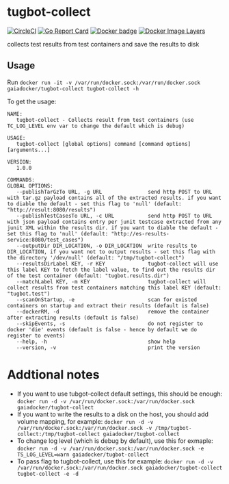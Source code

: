# tugbot-collect
[![CircleCI](https://circleci.com/gh/gaia-docker/tugbot-collect.svg?style=shield)](https://circleci.com/gh/gaia-docker/tugbot-collect)
[![Go Report Card](https://goreportcard.com/badge/github.com/gaia-docker/tugbot-collect)](https://goreportcard.com/report/github.com/gaia-docker/tugbot-collect)
[![Docker badge](https://img.shields.io/docker/pulls/gaiadocker/tugbot-collect.svg)](https://hub.docker.com/r/gaiadocker/tugbot-collect/)
[![Docker Image Layers](https://imagelayers.io/badge/gaiadocker/tugbot-collect:latest.svg)](https://imagelayers.io/?images=gaiadocker/tugbot-collect:latest 'Get your own badge on imagelayers.io')

collects test results from test containers and save the results to disk

## Usage
Run `docker run -it -v /var/run/docker.sock:/var/run/docker.sock gaiadocker/tugbot-collect tugbot-collect -h`

To get the usage:
```
NAME:
   tugbot-collect - Collects result from test containers (use TC_LOG_LEVEL env var to change the default which is debug)

USAGE:
   tugbot-collect [global options] command [command options] [arguments...]

VERSION:
   1.0.0

COMMANDS:
GLOBAL OPTIONS:
   --publishTarGzTo URL, -g URL               send http POST to URL with tar.gz payload contains all of the extracted results. if you want to diable the default - set this flag to 'null' (default: "http://result:8080/results")
   --publishTestCasesTo URL, -c URL           send http POST to URL with json payload contains entry per junit testcase extracted from any junit XML within the results dir. if you want to diable the default - set this flag to 'null' (default: "http://es-results-service:8080/test_cases")
   --outputDir DIR_LOCATION, -o DIR_LOCATION  write results to DIR_LOCATION, if you want not to output results - set this flag with the directory '/dev/null' (default: "/tmp/tugbot-collect")
   --resultsDirLabel KEY, -r KEY              tugbot-collect will use this label KEY to fetch the label value, to find out the results dir of the test container (default: "tugbot.results.dir")
   --matchLabel KEY, -m KEY                   tugbot-collect will collect results from test containers matching this label KEY (default: "tugbot.test")
   --scanOnStartup, -e                        scan for existed containers on startup and extract their results (default is false)
   --dockerRM, -d                             remove the container after extracting results (default is false)
   --skipEvents, -s                           do not register to docker 'die' events (default is false - hence by default we do register to events)
   --help, -h                                 show help
   --version, -v                              print the version
```

# Addtional notes
- If you want to use tubgot-collect default settings, this should be enough:
`docker run -d -v /var/run/docker.sock:/var/run/docker.sock gaiadocker/tugbot-collect`
- If you want to write the results to a disk on the host, you should add volume mapping, for example:
`docker run -d -v /var/run/docker.sock:/var/run/docker.sock -v /tmp/tugbot-collect:/tmp/tugbot-collect gaiadocker/tugbot-collect`
- To change log level (which is debug by default), use this for exmaple: 
`docker run -d -v /var/run/docker.sock:/var/run/docker.sock -e TS_LOG_LEVEL=warn gaiadocker/tugbot-collect`
- To pass flag to tugbot-collect, use this for example:
`docker run -d -v /var/run/docker.sock:/var/run/docker.sock gaiadocker/tugbot-collect tugbot-collect -e -d`
